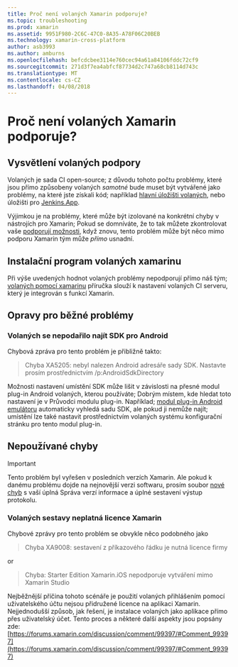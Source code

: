 ```yaml
---
title: Proč není volaných Xamarin podporuje?
ms.topic: troubleshooting
ms.prod: xamarin
ms.assetid: 9951F980-2C6C-47C0-8A35-A78F06C20BEB
ms.technology: xamarin-cross-platform
author: asb3993
ms.author: amburns
ms.openlocfilehash: befcdcbee3114e760cec94a61a84106fddc72cf9
ms.sourcegitcommit: 271d3f7ea4abfcf87734d2c747a68cb8114d743c
ms.translationtype: MT
ms.contentlocale: cs-CZ
ms.lasthandoff: 04/08/2018
---
```

# <a name="why-isnt-jenkins-supported-by-xamarin"></a>Proč není volaných Xamarin podporuje?

## <a name="jenkins-support-explanation"></a>Vysvětlení volaných podpory

Volaných je sada CI open-source; z důvodu tohoto počtu problémy, které jsou přímo způsobeny volaných *samotné* bude muset být vytvářené jako problémy, na které jste získali kód; například [hlavní úložišti volaných](https://github.com/jenkinsci/jenkins), nebo úložišti pro [ Jenkins.App](https://github.com/stisti/jenkins-app).

Výjimkou je na problémy, které může být izolované na konkrétní chyby v nástrojích pro Xamarin; Pokud se domníváte, že to tak můžete zkontrolovat vaše [podporují možnosti](~/cross-platform/troubleshooting/support-options.md), když znovu, tento problém může být něco mimo podporu Xamarin tým může *přímo* usnadní.

## <a name="setup-jenkins-with-xamarin"></a>Instalační program volaných xamarinu

Při výše uvedených hodnot volaných problémy nepodporují přímo náš tým; [volaných pomocí xamarinu](~/tools/ci/jenkins-walkthrough.md) příručka slouží k nastavení volaných CI serveru, který je integrován s funkcí Xamarin. 

## <a name="fixes-for-common-issues"></a>Opravy pro běžné problémy
### <a name="jenkins-is-unable-to-find-the-android-sdk"></a>Volaných se nepodařilo najít SDK pro Android

Chybová zpráva pro tento problém je přibližně takto:

> Chyba XA5205: nebyl nalezen Android adresáře sady SDK. Nastavte prosím prostřednictvím /p:AndroidSdkDirectory

Možnosti nastavení umístění SDK může lišit v závislosti na přesné modul plug-in Android volaných, kterou používáte; Dobrým místem, kde hledat toto nastavení je v Průvodci modulu plug-in. Například; [modul plug-in Android emulátoru](https://wiki.jenkins-ci.org/display/JENKINS/Android+Emulator+Plugin#AndroidEmulatorPlugin-Systemconfiguration) automaticky vyhledá sadu SDK, ale pokud ji nemůže najít; umístění lze také nastavit prostřednictvím volaných systému konfigurační stránku pro tento modul plug-in. 


## <a name="deprecated-errors"></a>Nepoužívané chyby

> [!IMPORTANT]
> Tento problém byl vyřešen v posledních verzích Xamarin. Ale pokud k danému problému dojde na nejnovější verzi softwaru, prosím soubor [nové chyb](~/cross-platform/troubleshooting/questions/howto-file-bug.md) s vaší úplná Správa verzí informace a úplné sestavení výstup protokolu.



### <a name="jenkins-reports-an-invalid-xamarin-license"></a>Volaných sestavy neplatná licence Xamarin
Chybové zprávy pro tento problém se obvykle něco podobného jako

> Chyba XA9008: sestavení z příkazového řádku je nutná licence firmy

or

> Chyba: Starter Edition Xamarin.iOS nepodporuje vytváření mimo Xamarin Studio 

Nejběžnější příčina tohoto scénáře je použití volaných přihlášením pomocí uživatelského účtu nejsou přidružené licence na aplikaci Xamarin. Nejjednodušší způsob, jak řešení, je instalace volaných jako aplikace přímo přes uživatelský účet. Tento proces a některé další aspekty jsou popsány zde: [https://forums.xamarin.com/discussion/comment/99397/#Comment_99397](https://forums.xamarin.com/discussion/comment/99397/#Comment_99397)
